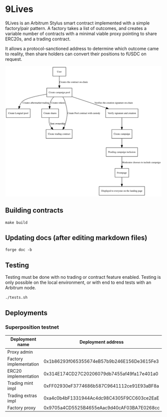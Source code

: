 
# 9Lives

9Lives is an Arbitrum Stylus smart contract implemented with a simple factory/pair
pattern. A factory takes a list of outcomes, and creates a variable number of contracts
with a minimal viable proxy pointing to share ERC20s, and a trading contract.

It allows a protocol-sanctioned address to determine which outcome came to reality,
then share holders can convert their positions to fUSDC on request.

![Diagram of the system](diagram.svg)

## Building contracts

	make build

## Updating docs (after editing markdown files)

	forge doc -b

## Testing

Testing must be done with no trading or contract feature enabled. Testing is only possible
on the local environment, or with end to end tests with an Arbitrum node.

	./tests.sh

## Deployments

### Superposition testnet

|    Deployment name     |              Deployment address            |
|------------------------|--------------------------------------------|
| Proxy admin            |  |
| Factory implementation | 0x1b86293f065355674eB57b9b246E156De3615Fe3 |
| ERC20 implementation   | 0x314E174CD27C20206079db7455af49fa17e401a0 |
| Trading mint impl      | 0xFF02930eF3774686b587C9641112ce91E93aBF8a |
| Trading extras impl    | 0xa4c0b4bF1331944Ac4dc98C4305F9CC603ce2EaE |
| Factory proxy          | 0x9705a4CD5525B4655eAac9d40cAF03BA7E0268cc |
